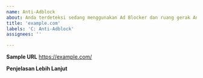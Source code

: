 ```yaml
---
name: Anti-Adblock
about: Anda terdeteksi sedang menggunakan Ad Blocker dan ruang gerak Anda dibatasi.
title: 'example.com'
labels: 'C: Anti-Adblock'
assignees: ''

---
```


**Sample URL**
https://example.com/

**Penjelasan Lebih Lanjut**
<!-- Jika diperlukan, Anda dapat menjelaskannya secara rinci.
If needed, you can describe them in detail. -->
